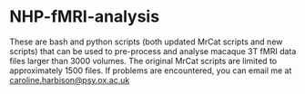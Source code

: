 # NHP-fMRI-analysis
These are bash and python scripts (both updated MrCat scripts and new scripts) that can be used to pre-process and analyse macaque 3T fMRI data files larger than 3000 volumes. The original MrCat scripts are limited
to approximately 1500 files.
If problems are encountered, you can email me at
caroline.harbison@psy.ox.ac.uk
